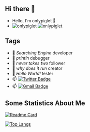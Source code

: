 ## Hi there 👋

- Hello, I'm onlypiglet 👋
- ![onlypiglet](https://komarev.com/ghpvc/?username=onlypiglet) ![onlypiglet](https://visitor-badge.glitch.me/badge?page_id=onlypiglet.profile)

## Tags

- 🔭 _Searching Engine_ developer
- 🌱 _println_ debugger
- 👯 _never takes two_ follower
- 🤔 _why does it run_ creator
- 💬 _Hello World!_ tester
- 📫 [![Twitter Badge](https://img.shields.io/badge/-twitter-blue?style=flat-square&logo=Twitter&logoColor=white&link=)](https://twitter.com/wswch19941012) 
- 📫 [![Gmail Badge](https://img.shields.io/badge/-Gmail-c14438?style=flat-square&logo=Gmail&logoColor=white&link=mailto:jackwuchenghao4@gmail.com)](mailto:sumyggsun@gmail.com)


## Some Statistics About Me

[![Readme Card](https://github-readme-stats.vercel.app/api?username=OnlyPiglet&show_icons=true&title_color=ffffff&icon_color=bb2acf&text_color=daf7dc&bg_color=151515)](https://github.com/anuraghazra/github-readme-stats)

[![Top Langs](https://github-readme-stats.vercel.app/api/top-langs/?username=OnlyPiglet&layout=compact&exclude_repo=OnlyPiglet.github.io&title_color=ffffff&icon_color=bb2acf&text_color=daf7dc&bg_color=151515)](https://github.com/anuraghazra/github-readme-stats)
